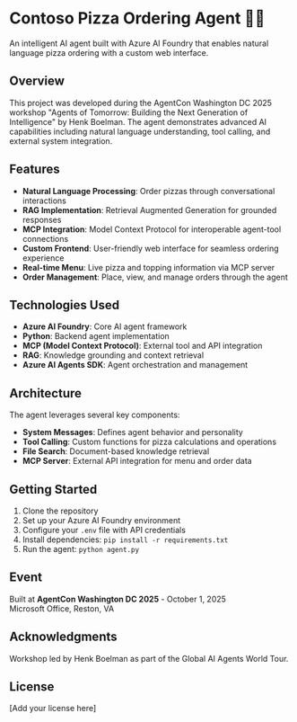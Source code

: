 # Contoso Pizza Ordering Agent 🍕🤖



An intelligent AI agent built with Azure AI Foundry that enables natural language pizza ordering with a custom web interface.



## Overview

This project was developed during the AgentCon Washington DC 2025 workshop "Agents of Tomorrow: Building the Next Generation of Intelligence" by Henk Boelman. The agent demonstrates advanced AI capabilities including natural language understanding, tool calling, and external system integration.

## Features

- **Natural Language Processing**: Order pizzas through conversational interactions
- **RAG Implementation**: Retrieval Augmented Generation for grounded responses
- **MCP Integration**: Model Context Protocol for interoperable agent-tool connections
- **Custom Frontend**: User-friendly web interface for seamless ordering experience
- **Real-time Menu**: Live pizza and topping information via MCP server
- **Order Management**: Place, view, and manage orders through the agent

## Technologies Used

- **Azure AI Foundry**: Core AI agent framework
- **Python**: Backend agent implementation
- **MCP (Model Context Protocol)**: External tool and API integration
- **RAG**: Knowledge grounding and context retrieval
- **Azure AI Agents SDK**: Agent orchestration and management

## Architecture

The agent leverages several key components:
- **System Messages**: Defines agent behavior and personality
- **Tool Calling**: Custom functions for pizza calculations and operations
- **File Search**: Document-based knowledge retrieval
- **MCP Server**: External API integration for menu and order data

## Getting Started

1. Clone the repository
2. Set up your Azure AI Foundry environment
3. Configure your `.env` file with API credentials
4. Install dependencies: `pip install -r requirements.txt`
5. Run the agent: `python agent.py`

## Event

Built at **AgentCon Washington DC 2025** - October 1, 2025  
Microsoft Office, Reston, VA

## Acknowledgments

Workshop led by Henk Boelman as part of the Global AI Agents World Tour.

## License

[Add your license here]